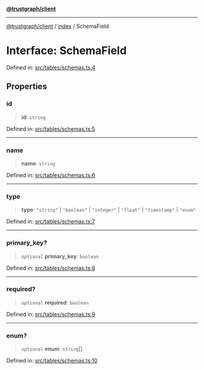 [**@trustgraph/client**](../../README.md)

***

[@trustgraph/client](../../README.md) / [index](../README.md) / SchemaField

# Interface: SchemaField

Defined in: [src/tables/schemas.ts:4](https://github.com/trustgraph-ai/trustgraph-ts-client/blob/9a2bad46722f27bb783391eed1d9289614cc905a/src/tables/schemas.ts#L4)

## Properties

### id

> **id**: `string`

Defined in: [src/tables/schemas.ts:5](https://github.com/trustgraph-ai/trustgraph-ts-client/blob/9a2bad46722f27bb783391eed1d9289614cc905a/src/tables/schemas.ts#L5)

***

### name

> **name**: `string`

Defined in: [src/tables/schemas.ts:6](https://github.com/trustgraph-ai/trustgraph-ts-client/blob/9a2bad46722f27bb783391eed1d9289614cc905a/src/tables/schemas.ts#L6)

***

### type

> **type**: `"string"` \| `"boolean"` \| `"integer"` \| `"float"` \| `"timestamp"` \| `"enum"`

Defined in: [src/tables/schemas.ts:7](https://github.com/trustgraph-ai/trustgraph-ts-client/blob/9a2bad46722f27bb783391eed1d9289614cc905a/src/tables/schemas.ts#L7)

***

### primary\_key?

> `optional` **primary\_key**: `boolean`

Defined in: [src/tables/schemas.ts:8](https://github.com/trustgraph-ai/trustgraph-ts-client/blob/9a2bad46722f27bb783391eed1d9289614cc905a/src/tables/schemas.ts#L8)

***

### required?

> `optional` **required**: `boolean`

Defined in: [src/tables/schemas.ts:9](https://github.com/trustgraph-ai/trustgraph-ts-client/blob/9a2bad46722f27bb783391eed1d9289614cc905a/src/tables/schemas.ts#L9)

***

### enum?

> `optional` **enum**: `string`[]

Defined in: [src/tables/schemas.ts:10](https://github.com/trustgraph-ai/trustgraph-ts-client/blob/9a2bad46722f27bb783391eed1d9289614cc905a/src/tables/schemas.ts#L10)
